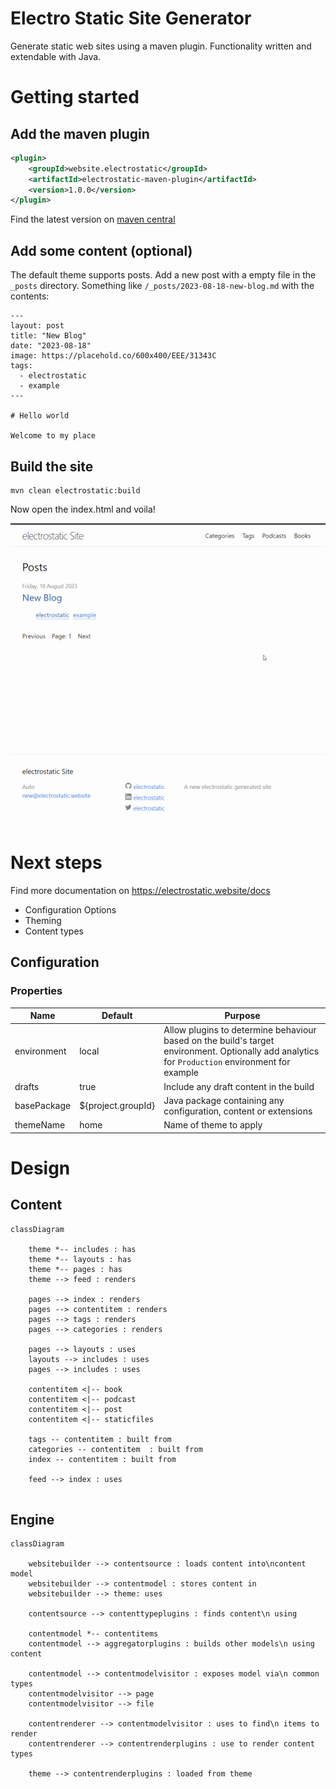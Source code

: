 # Electro Static Site Generator 

Generate static web sites using a maven plugin. Functionality written and extendable with Java.

# Getting started

## Add the maven plugin

```xml
<plugin>
    <groupId>website.electrostatic</groupId>
    <artifactId>electrostatic-maven-plugin</artifactId>
    <version>1.0.0</version>
</plugin>
```

Find the latest version on [maven central](https://)

## Add some content (optional)

The default theme supports posts. Add a new post with a empty file in the `_posts` directory. Something like `/_posts/2023-08-18-new-blog.md` with the contents:

```text
---
layout: post
title: "New Blog"
date: "2023-08-18"
image: https://placehold.co/600x400/EEE/31343C
tags:
  - electrostatic
  - example
---

# Hello world

Welcome to my place

```

## Build the site

```shell
mvn clean electrostatic:build
```

Now open the index.html and voila!

![starter site](docs/starter-site.png)

# Next steps

Find more documentation on https://electrostatic.website/docs

* Configuration Options
* Theming
* Content types

## Configuration

### Properties

| Name        | Default | Purpose                                                                                                                                         |
|-------------|---------|-------------------------------------------------------------------------------------------------------------------------------------------------|
| environment | local   | Allow plugins to determine behaviour based on the build's target environment. Optionally add analytics for `Production` environment for example |
| drafts | true | Include any draft content in the build                                                                                                          |
| basePackage | ${project.groupId} | Java package containing any configuration, content or extensions |
| themeName | home | Name of theme to apply |


# Design

## Content

```mermaid
classDiagram
    
    theme *-- includes : has
    theme *-- layouts : has
    theme *-- pages : has
    theme --> feed : renders

    pages --> index : renders
    pages --> contentitem : renders
    pages --> tags : renders
    pages --> categories : renders
    
    pages --> layouts : uses
    layouts --> includes : uses
    pages --> includes : uses
    
    contentitem <|-- book
    contentitem <|-- podcast
    contentitem <|-- post
    contentitem <|-- staticfiles
    
    tags -- contentitem : built from
    categories -- contentitem  : built from
    index -- contentitem : built from
    
    feed --> index : uses
    
```

## Engine

```mermaid
classDiagram
    
    websitebuilder --> contentsource : loads content into\ncontent model
    websitebuilder --> contentmodel : stores content in
    websitebuilder --> theme: uses

    contentsource --> contenttypeplugins : finds content\n using
    
    contentmodel *-- contentitems
    contentmodel --> aggregatorplugins : builds other models\n using content
    
    contentmodel --> contentmodelvisitor : exposes model via\n common types
    contentmodelvisitor --> page
    contentmodelvisitor --> file
    
    contentrenderer --> contentmodelvisitor : uses to find\n items to render
    contentrenderer --> contentrenderplugins : use to render content types
    
    theme --> contentrenderplugins : loaded from theme
```